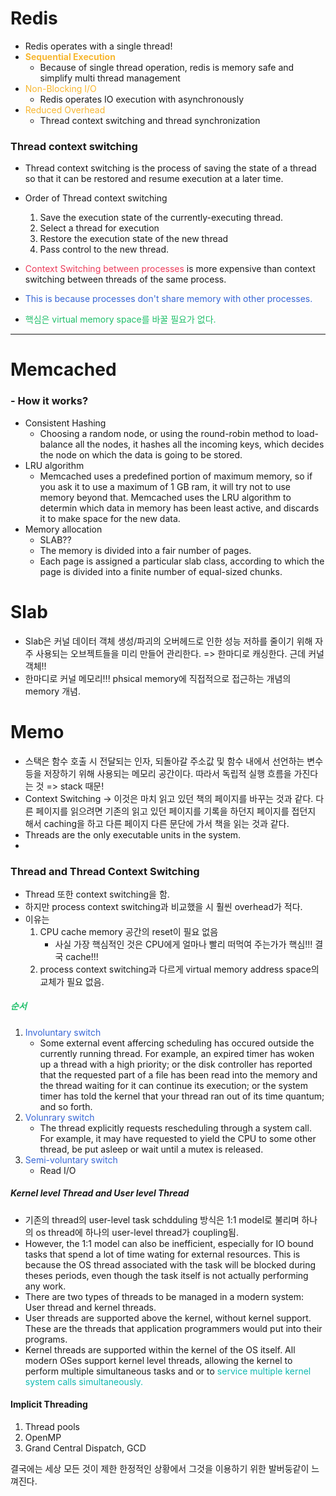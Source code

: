 # Redis
- Redis operates with a single thread!
- **<span style='color:#f7b731'>Sequential Execution</span>**
	- Because of single thread operation, redis is memory safe and simplify multi thread management
- <span style='color:#f7b731'>Non-Blocking I/O</span>
	- Redis operates IO execution with asynchronously
- <span style='color:#f7b731'>Reduced Overhead</span>
	- Thread context switching and thread synchronization

### Thread context switching
- Thread context switching is the process of saving the state of a thread so that it can be restored and resume execution at a later time.
- Order of Thread context switching
	1. Save the execution state of the currently-executing thread.
	2. Select a thread for execution
	3. Restore the execution state of the new thread
	4. Pass control to the new thread.

- <span style='color:#eb3b5a'>Context Switching between processes</span> is more expensive than context switching between threads of the same process. 
- <span style='color:#3867d6'>This is because processes don't share memory with other processes.</span>
- <span style='color:#20bf6b'>핵심은 virtual memory space를 바꿀 필요가 없다.</span>

--- 

# Memcached
### - How it works?
- Consistent Hashing
	- Choosing a random node, or using the round-robin method to load-balance all the nodes, it hashes all the incoming keys, which decides the node on which the data is going to be stored.
- LRU algorithm
	- Memcached uses a predefined portion of maximum memory, so if you ask it to use a maximum of 1 GB ram, it will try not to use memory beyond that. Memcached uses the LRU algorithm to determin which data in memory has been least active, and discards it to make space for the new data.
- Memory allocation
	- SLAB??
	- The memory is divided into a fair number of pages.
	- Each page is assigned a particular slab class, according to which the page is divided into a finite number of equal-sized chunks.




# Slab
- Slab은 커널 데이터 객체 생성/파괴의 오버헤드로 인한 성능 저하를 줄이기 위해 자주 사용되는 오브젝트들을 미리 만들어 관리한다. => 한마디로 캐싱한다. 근데 커널 객체!!
- 한마디로 커널 메모리!!! phsical memory에 직접적으로 접근하는 개념의 memory 개념.

# Memo
- 스택은 함수 호출 시 전달되는 인자, 되돌아갈 주소값 및 함수 내에서 선언하는 변수 등을 저장하기 위해 사용되는 메모리 공간이다. 따라서 독립적 실행 흐름을 가진다는 것 => stack 때문!
- Context Switching -> 이것은 마치 읽고 있던 책의 페이지를 바꾸는 것과 같다. 다른 페이지를 읽으려면 기존의 읽고 있던 페이지를 기록을 하던지 페이지를 접던지 해서 caching을 하고 다른 페이지 다른 문단에 가서 책을 읽는 것과 같다. 
- Threads are the only executable units in the system. 
- 
### Thread and Thread Context Switching
- Thread 또한 context switching을 함.
- 하지만 process context switching과 비교했을 시 훨씬 overhead가 적다.
- 이유는
	1. CPU cache memory 공간의 reset이 필요 없음
		- 사실 가장 핵심적인 것은 CPU에게 얼마나 빨리 떠먹여 주는가가 핵심!!! 결국 cache!!!
	2. process context switching과 다르게 virtual memory address space의 교체가 필요 없음.
##### <span style='color:#20bf6b'>순서</span>

1. <span style='color:#3867d6'> Involuntary switch</span>
	- Some external event affercing scheduling has occured outside the currently running thread. For example, an expired timer has woken up a thread with a high priority; or the disk controller has reported that the requested part of a file has been read into the memory and the thread waiting for it can continue its execution; or the system timer has told the kernel that your thread ran out of its time quantum; and so forth.
2. <span style='color:#3867d6'>Volunrary switch</span>
	- The thread explicitly requests rescheduling through a system call. For example, it may have requested to yield the CPU to some other thread, be put asleep or wait until a mutex is released.
3. <span style='color:#3867d6'>Semi-voluntary switch</span>
	- Read I/O

##### Kernel level Thread and User level Thread
- 기존의 thread의 user-level task schdduling 방식은 1:1 model로 불리며 하나의 os thread에 하나의 user-level thread가 coupling됨.
- However, the 1:1 model can also be inefficient, especially for IO bound tasks that spend a lot of time wating for external resources. This is because the OS thread associated with the task will be blocked during theses periods, even though the task itself is not actually performing any work.
- There are two types of threads to be managed in a modern system: User thread and kernel threads.
- User threads are supported above the kernel, without kernel support. These are the threads that application programmers would put into their programs.
- Kernel threads are supported within the kernel of the OS itself. All modern OSes support kernel level threads, allowing the kernel to perform multiple simultaneous tasks and or to <span style='color:#0fb9b1'>service multiple kernel system calls simultaneously.</span> 

#### Implicit Threading
1. Thread pools
2. OpenMP
3. Grand Central Dispatch, GCD


결국에는 세상 모든 것이 제한 한정적인 상황에서 그것을 이용하기 위한 발버둥같이 느껴진다.